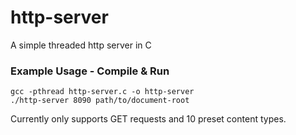 http-server
===========

A simple threaded http server in C

### Example Usage - Compile & Run

	gcc -pthread http-server.c -o http-server
	./http-server 8090 path/to/document-root

Currently only supports GET requests and 10 preset content types.